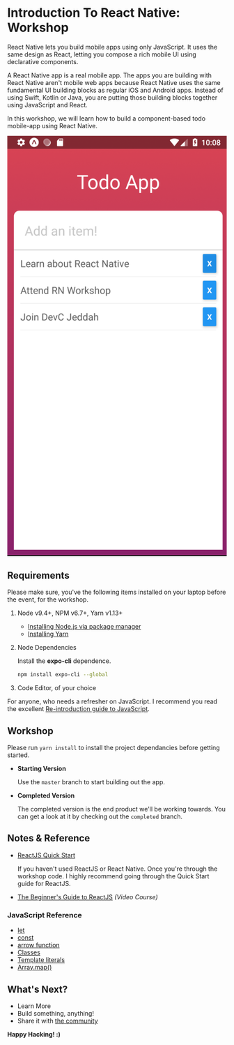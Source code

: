 # Introduction To React Native: Workshop

React Native lets you build mobile apps using only JavaScript. It uses the same design as 
React, letting you compose a rich mobile UI using declarative components.

A React Native app is a real mobile app. The apps you are building with React Native 
aren't mobile web apps because React Native uses the same fundamental UI building blocks 
as regular iOS and Android apps. Instead of using Swift, Kotlin or Java, you are putting 
those building blocks together using JavaScript and React.

In this workshop, we will learn how to build a component-based todo mobile-app using React 
Native.

![](App.PNG)


## Requirements

Please make sure, you've the following items installed on your laptop before the event, 
for the workshop.

1. Node v9.4+, NPM v6.7+, Yarn v1.13+

   - [Installing Node.js via package manager](https://nodejs.org/en/download/package-manager/)
   - [Installing Yarn](https://yarnpkg.com/en/docs/install)

2. Node Dependencies

   Install the **expo-cli** dependence.

   ```bash
   npm install expo-cli --global
   ```

3. Code Editor, of your choice

For anyone, who needs a refresher on JavaScript. I recommend you read the excellent 
[Re-introduction guide to JavaScript]( 
https://developer.mozilla.org/en-US/docs/Web/JavaScript/A_re-introduction_to_JavaScript).


## Workshop

Please run `yarn install` to install the project dependancies before getting started.

- **Starting Version**

  Use the `master` branch to start building out the app.

- **Completed Version**

  The completed version is the end product we'll be working towards. You can get a 
  look at it by checking out the `completed` branch.


## Notes & Reference

- [ReactJS Quick Start](https://reactjs.org/docs/hello-world.html)

  If you haven't used ReactJS or React Native. Once you're through the workshop code. I 
  highly recommend going through the Quick Start guide for ReactJS.

- [The Beginner's Guide to ReactJS](https://egghead.io/courses/the-beginner-s-guide-to-reactjs) _(Video Course)_

### JavaScript Reference

- [let](https://developer.mozilla.org/en-US/docs/Web/JavaScript/Reference/Statements/let)
- [const](https://developer.mozilla.org/en-US/docs/Web/JavaScript/Reference/Statements/const)
- [arrow function](https://developer.mozilla.org/en-US/docs/Web/JavaScript/Reference/Functions/Arrow_functions)
- [Classes](https://developer.mozilla.org/en-US/docs/Web/JavaScript/Reference/Classes)
- [Template literals](https://developer.mozilla.org/en-US/docs/Web/JavaScript/Reference/Template_literals)
- [Array.map()](https://developer.mozilla.org/en-US/docs/Web/JavaScript/Reference/Global_Objects/Array/map)


## What's Next?

- Learn More
- Build something, anything!
- Share it with [the community](https://www.facebook.com/groups/DevCJeddah/)

**Happy Hacking! :)**
